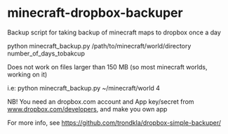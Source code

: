minecraft-dropbox-backuper
==========================

Backup script for taking backup of minecraft maps to dropbox once a day

python minecraft_backup.py /path/to/minecraft/world/directory number_of_days_tobakcup

Does not work on files larger than 150 MB (so most minecraft worlds, working on it)

i.e: python minecraft_backup.py ~/minecraft/world 4

NB! You need an dropbox.com account and App key/secret from www.dropbox.com/developers, and make you own app

For more info, see https://github.com/trondkla/dropbox-simple-backuper/
